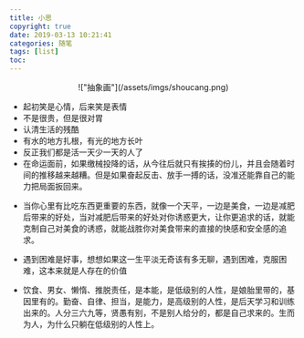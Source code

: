 ```yaml
---
title: 小思
copyright: true
date: 2019-03-13 10:21:41
categories: 随笔
tags: [list]
toc:
---
```


<center>!["抽象画"](/assets/imgs/shoucang.png)</center> 

* 起初笑是心情，后来笑是表情
* 不是很贵，但是很对胃
* 认清生活的残酷
* 有水的地方扎根，有光的地方长叶
* 反正我们都是活一天少一天的人了
* 在命运面前，如果缴械投降的话，从今往后就只有挨揍的份儿，并且会随着时间的推移越来越糟。但是如果奋起反击、放手一搏的话，没准还能靠自己的能力把局面扳回来。
<!--more-->
<!--当每天上班和上坟一样，感觉是去祭奠我这还没逝去但我深知终将逝去，并且会和昨天、前天一样，和逝去没什么两样的今天，谁还不是过一天少一天的人了呢，生活不止一种活法，任何生活的标准都不该是你生活的标准，你该随着点自己的内心，不应该因为任何其他人的评判标准影响你选择如果过你的一生，都是第一次活，并且就活这一次，人生苦短，何必如此为难自己呢-->
* 当你心里有比吃东西更重要的东西，就像一个天平，一边是美食，一边是减肥后带来的好处，当对减肥后带来的好处对你诱惑更大，让你更追求的话，就能克制自己对美食的诱惑，就能战胜你对美食带来的直接的快感和安全感的追求。
* 遇到困难是好事，想想如果这一生平淡无奇该有多无聊，遇到困难，克服困难，这本来就是人存在的价值

* 饮食、男女、懒惰、推脱责任，是本能，是低级别的人性，是娘胎里带的，基因里有的。勤奋、自律、担当，是能力，是高级别的人性，是后天学习和训练出来的。人分三六九等，贤愚有别，不是别人给分的，都是自己求来的。生而为人，为什么只躺在低级别的人性上。
